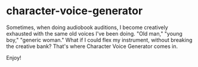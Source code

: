 # character-voice-generator

Sometimes, when doing audiobook auditions, I become creatively exhausted with the same old voices I've been doing. "Old man," "young boy," "generic woman." What if I could flex my instrument, without breaking the creative bank? That's where Character Voice Generator comes in.

Enjoy!
